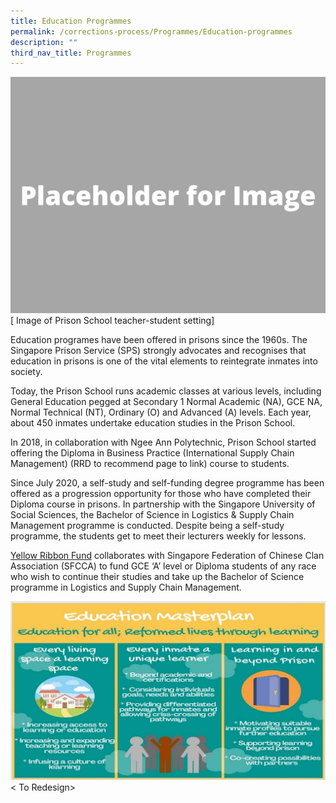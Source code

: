 ```yaml
---
title: Education Programmes
permalink: /corrections-process/Programmes/Education-programmes
description: ""
third_nav_title: Programmes
---
```

![](/images/Placeholder%20for%20Image.png)
[ Image of Prison School teacher-student setting]

Education programes have been offered in prisons since the 1960s. The Singapore Prison Service (SPS) strongly advocates and recognises that education in prisons is one of the vital elements to reintegrate inmates into society.

Today, the Prison School runs academic classes at various levels, including General Education pegged at Secondary 1 Normal Academic (NA), GCE NA, Normal Technical (NT), Ordinary (O) and Advanced (A) levels. Each year, about 450 inmates undertake education studies in the Prison School. 

In 2018, in collaboration with Ngee Ann Polytechnic, Prison School started offering the Diploma in Business Practice (International Supply Chain Management) (RRD to recommend page to link) course to students.
 
Since July 2020, a self-study and self-funding degree programme has been offered as a progression opportunity for those who have completed their Diploma course in prisons. In partnership with the Singapore University of Social Sciences, the Bachelor of Science in Logistics & Supply Chain Management programme is conducted. Despite being a self-study programme, the students get to meet their lecturers weekly for lessons.

[Yellow Ribbon Fund](https://www.yellowribbon.gov.sg/yellow-ribbon-fund) collaborates with Singapore Federation of Chinese Clan Association (SFCCA) to fund GCE ‘A’ level or Diploma students of any race who wish to continue their studies and take up the Bachelor of Science programme in Logistics and Supply Chain Management.

![](/images/Rehabilitation/Education.jpg)
< To Redesign>